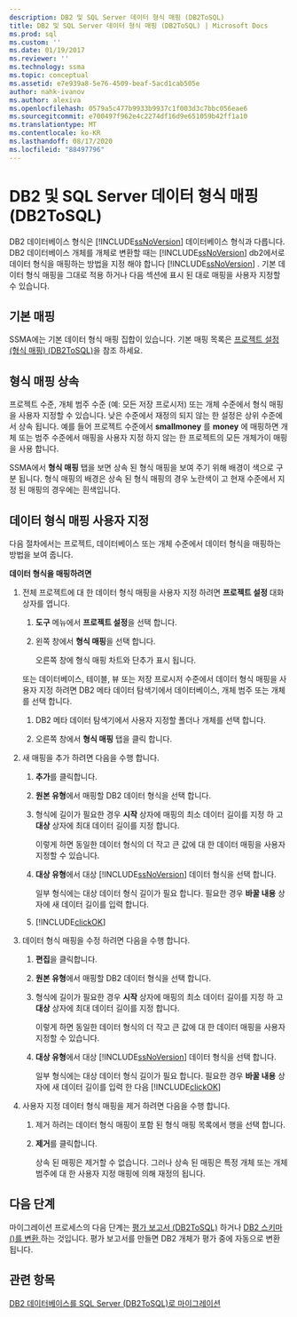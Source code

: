 ```yaml
---
description: DB2 및 SQL Server 데이터 형식 매핑 (DB2ToSQL)
title: DB2 및 SQL Server 데이터 형식 매핑 (DB2ToSQL) | Microsoft Docs
ms.prod: sql
ms.custom: ''
ms.date: 01/19/2017
ms.reviewer: ''
ms.technology: ssma
ms.topic: conceptual
ms.assetid: e7e939a8-5e76-4509-beaf-5acd1cab505e
author: nahk-ivanov
ms.author: alexiva
ms.openlocfilehash: 0579a5c477b9933b9937c1f003d3c7bbc056eae6
ms.sourcegitcommit: e700497f962e4c2274df16d9e651059b42ff1a10
ms.translationtype: MT
ms.contentlocale: ko-KR
ms.lasthandoff: 08/17/2020
ms.locfileid: "88497796"
---
```

# <a name="mapping-db2-and-sql-server-data-types-db2tosql"></a>DB2 및 SQL Server 데이터 형식 매핑 (DB2ToSQL)
DB2 데이터베이스 형식은 [!INCLUDE[ssNoVersion](../../includes/ssnoversion-md.md)] 데이터베이스 형식과 다릅니다. DB2 데이터베이스 개체를 개체로 변환할 때는 [!INCLUDE[ssNoVersion](../../includes/ssnoversion-md.md)] db2에서로 데이터 형식을 매핑하는 방법을 지정 해야 합니다 [!INCLUDE[ssNoVersion](../../includes/ssnoversion-md.md)] . 기본 데이터 형식 매핑을 그대로 적용 하거나 다음 섹션에 표시 된 대로 매핑을 사용자 지정할 수 있습니다.  
  
## <a name="default-mappings"></a>기본 매핑  
SSMA에는 기본 데이터 형식 매핑 집합이 있습니다. 기본 매핑 목록은 [프로젝트 설정 &#40;형식 매핑&#41; &#40;DB2ToSQL&#41;](../../ssma/db2/project-settings-type-mapping-db2tosql.md)을 참조 하세요.  
  
## <a name="type-mapping-inheritance"></a>형식 매핑 상속  
프로젝트 수준, 개체 범주 수준 (예: 모든 저장 프로시저) 또는 개체 수준에서 형식 매핑을 사용자 지정할 수 있습니다. 낮은 수준에서 재정의 되지 않는 한 설정은 상위 수준에서 상속 됩니다. 예를 들어 프로젝트 수준에서 **smallmoney** 를 **money** 에 매핑하면 개체 또는 범주 수준에서 매핑을 사용자 지정 하지 않는 한 프로젝트의 모든 개체가이 매핑을 사용 합니다.  
  
SSMA에서 **형식 매핑** 탭을 보면 상속 된 형식 매핑을 보여 주기 위해 배경이 색으로 구분 됩니다. 형식 매핑의 배경은 상속 된 형식 매핑의 경우 노란색이 고 현재 수준에서 지정 된 매핑의 경우에는 흰색입니다.  
  
## <a name="customizing-data-type-mappings"></a>데이터 형식 매핑 사용자 지정  
다음 절차에서는 프로젝트, 데이터베이스 또는 개체 수준에서 데이터 형식을 매핑하는 방법을 보여 줍니다.  
  
**데이터 형식을 매핑하려면**  
  
1.  전체 프로젝트에 대 한 데이터 형식 매핑을 사용자 지정 하려면 **프로젝트 설정** 대화 상자를 엽니다.  
  
    1.  **도구** 메뉴에서 **프로젝트 설정**을 선택 합니다.  
  
    2.  왼쪽 창에서 **형식 매핑**을 선택 합니다.  
  
        오른쪽 창에 형식 매핑 차트와 단추가 표시 됩니다.  
  
    또는 데이터베이스, 테이블, 뷰 또는 저장 프로시저 수준에서 데이터 형식 매핑을 사용자 지정 하려면 DB2 메타 데이터 탐색기에서 데이터베이스, 개체 범주 또는 개체를 선택 합니다.  
  
    1.  DB2 메타 데이터 탐색기에서 사용자 지정할 폴더나 개체를 선택 합니다.  
  
    2.  오른쪽 창에서 **형식 매핑** 탭을 클릭 합니다.  
  
2.  새 매핑을 추가 하려면 다음을 수행 합니다.  
  
    1.  **추가**를 클릭합니다.  
  
    2.  **원본 유형**에서 매핑할 DB2 데이터 형식을 선택 합니다.  
  
    3.  형식에 길이가 필요한 경우 **시작** 상자에 매핑의 최소 데이터 길이를 지정 하 고 **대상** 상자에 최대 데이터 길이를 지정 합니다.  
  
        이렇게 하면 동일한 데이터 형식의 더 작고 큰 값에 대 한 데이터 매핑을 사용자 지정할 수 있습니다.  
  
    4.  **대상 유형**에서 대상 [!INCLUDE[ssNoVersion](../../includes/ssnoversion-md.md)] 데이터 형식을 선택 합니다.  
  
        일부 형식에는 대상 데이터 형식 길이가 필요 합니다. 필요한 경우 **바꿀 내용** 상자에 새 데이터 길이를 입력 합니다.  
  
    5.  [!INCLUDE[clickOK](../../includes/clickok-md.md)]  
  
3.  데이터 형식 매핑을 수정 하려면 다음을 수행 합니다.  
  
    1.  **편집**을 클릭합니다.  
  
    2.  **원본 유형**에서 매핑할 DB2 데이터 형식을 선택 합니다.  
  
    3.  형식에 길이가 필요한 경우 **시작** 상자에 매핑의 최소 데이터 길이를 지정 하 고 **대상** 상자에 최대 데이터 길이를 지정 합니다.  
  
        이렇게 하면 동일한 데이터 형식의 더 작고 큰 값에 대 한 데이터 매핑을 사용자 지정할 수 있습니다.  
  
    4.  **대상 유형**에서 대상 [!INCLUDE[ssNoVersion](../../includes/ssnoversion-md.md)] 데이터 형식을 선택 합니다.  
  
        일부 형식에는 대상 데이터 형식 길이가 필요 합니다. 필요한 경우 **바꿀 내용** 상자에 새 데이터 길이를 입력 한 다음 [!INCLUDE[clickOK](../../includes/clickok-md.md)]  
  
4.  사용자 지정 데이터 형식 매핑을 제거 하려면 다음을 수행 합니다.  
  
    1.  제거 하려는 데이터 형식 매핑이 포함 된 형식 매핑 목록에서 행을 선택 합니다.  
  
    2.  **제거**를 클릭합니다.  
  
        상속 된 매핑은 제거할 수 없습니다. 그러나 상속 된 매핑은 특정 개체 또는 개체 범주에 대 한 사용자 지정 매핑에 의해 재정의 됩니다.  
  
## <a name="next-steps"></a>다음 단계  
마이그레이션 프로세스의 다음 단계는 [평가 보고서 &#40;DB2ToSQL&#41;](../../ssma/db2/assessment-report-db2tosql.md) 하거나 [DB2 스키마 &#40;&#41;를 변환 ](../../ssma/db2/converting-db2-schemas-db2tosql.md)하는 것입니다. 평가 보고서를 만들면 DB2 개체가 평가 중에 자동으로 변환 됩니다.  
  
## <a name="see-also"></a>관련 항목  
[DB2 데이터베이스를 SQL Server &#40;DB2ToSQL&#41;로 마이그레이션 ](../../ssma/db2/migrating-db2-databases-to-sql-server-db2tosql.md)  
  
